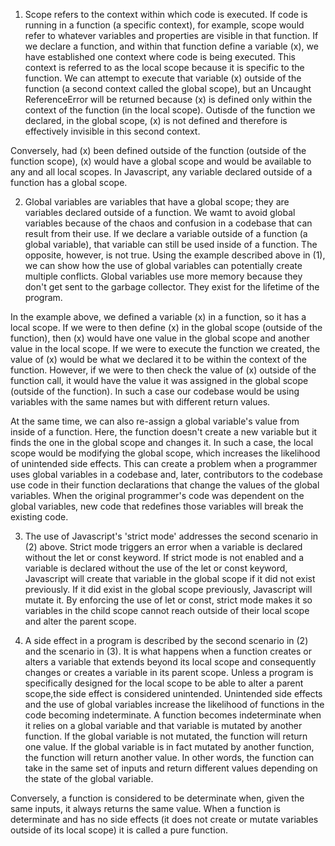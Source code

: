 1. Scope refers to the context within which code is executed. If code is running in a function (a specific context), for example, scope would refer to whatever variables and properties are visible in that function. If we declare a function, and within that function define a variable (x), we have established one context where code is being executed. This context is referred to as the local scope because it is specific to the function. We can attempt to execute that variable (x) outside of the function (a second context called the global scope), but an Uncaught ReferenceError will be returned because (x) is defined only within the context of the function (in the local scope). Outisde of the function we declared, in the global scope, (x) is not defined and therefore is effectively invisible in this second context.

Conversely, had (x) been defined outside of the function (outside of the function scope), (x) would have a global scope and would be available to any and all local scopes. In Javascript, any variable declared outside of a function has a global scope. 

2. Global variables are variables that have a global scope; they are variables declared outside of a function. We wamt to avoid global variables because of the chaos and confusion in a codebase that can result from their use. If we declare a variable outside of a function (a global variable), that variable can still be used inside of a function. The opposite, however, is not true. Using the example described above in (1), we can show how the use of global variables can potentially create multiple conflicts. Global variables use more memory because they don't get sent to the garbage collector. They exist for the lifetime of the program.



In the example above, we defined a variable (x) in a function, so it has a local scope. If we were to then define (x) in the global scope (outside of the function), then (x) would have one value in the global scope and another value in the local scope. If we were to execute the function we created, the value of (x) would be what we declared it to be within the context of the function. However, if we were to then check the value of (x) outside of the function call, it would have the value it was assigned in the global scope (outside of the function). In such a case our codebase would be using variables with the same names but with different return values.             

At the same time, we can also re-assign a global variable's value from inside of a function. Here, the function doesn't create a new variable but it finds the one in the global scope and changes it. In such a case, the local scope would be modifying the global scope, which increases the likelihood of unintended side effects. This can create a problem when a programmer uses global variables in a codebase and, later, contributors to the codebase use code in their function declarations that change the values of the global variables. When the original programmer's code was dependent on the global variables, new code that redefines those variables will break the existing code.

3. The use of Javascript's 'strict mode' addresses the second scenario in (2) above. Strict mode triggers an error when a variable is declared without the let or const keyword. If strict mode is not enabled and a variable is declared without the use of the let or const keyword, Javascript will create that variable in the global scope if it did not exist previously. If it did exist in the global scope previously, Javascript will mutate it. By enforcing the use of let or const, strict mode makes it so variables in the child scope cannot reach outside of their local scope and alter the parent scope. 

4. A side effect in a program is described by the second scenario in (2) and the scenario in (3). It is what happens when a function creates or alters a variable that extends beyond its local scope and consequently changes or creates a variable in its parent scope. Unless a program is specifically designed for the local scope to be able to alter a parent scope,the side effect is considered unintended. Unintended side effects and the use of global variables increase the likelihood of functions in the code becoming indeterminate. A function becomes indeterminate when it relies on a global variable and that variable is mutated by another function. If the global variable is not mutated, the function will return one value. If the global variable is in fact mutated by another function, the function will return another value. In other words, the function can take in the same set of inputs and return different values depending on the state of the global variable. 

Conversely, a function is considered to be determinate when, given the same inputs, it always returns the same value. When a function is determinate and has no side effects (it does not create or mutate variables outside of its local scope) it is called a pure function. 